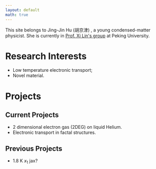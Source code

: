 ```yaml
---
layout: default
math: true
---
```


This site belongs to Jing-Jin Hu (胡京津) , a young condensed-matter physicist. She is currently in <a href="http://www.phy.pku.edu.cn/~xilin/index.html"> Prof. Xi Lin's group</a> at Peking University.

# Research Interests
* Low temperature electronic transport;
* Novel material.

<h1><a name="Projects">Projects</a></h1>

## Current Projects

* 2 dimensional electron gas (2DEG) on liquid Helium.
* Electronic transport in factal structures.

## Previous Projects

* 1.8 K $x_1$ jax?